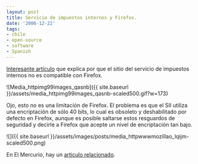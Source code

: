 ```yaml
---
layout: post
title: Servicio de impuestos internos y Firefox.
date: '2006-12-22'
tags:
- chile
- open-source
- software
- Spanish
---
```


[Interesante artículo][1] que explica por que el sitio del servicio de impuestos internos no es compatible con Firefox.

 ![Media_httpimg99images_qasnb]({{ site.baseurl }}/assets/media_httpimg99images_qasnb-scaled500.gif?w=173)

Ojo, esto no es una limitación de Firefox. El problema es que el SII utiliza una encriptación de sólo 40 bits, lo cual es obsoleto y deshabilitado por defecto en Firefox, aunque es posible saltarse estos resguardos de seguridad y decirle a Firefox que acepte un nivel de encriptación tan bajo.

 ![]({{ site.baseurl }}/assets/images/posts/media_httpwwwmozillao_lqijm-scaled500.png)

En El Mercurio, hay un [articulo relacionado][2].

[1]: http://www.elfrancotirador.cl/2006/12/14/%c2%bfes-el-sitio-del-sii-realmente-seguro/  
[2]: http://www.edicionesespeciales.elmercurio.com/destacadas/detalle/index.asp?idnoticia=0129122005021X0030007

